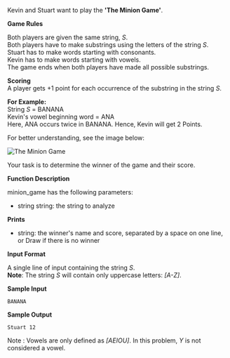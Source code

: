 Kevin and Stuart want to play the **'The Minion Game'**.

**Game Rules**

Both players are given the same string, *S*.  
Both players have to make substrings using the letters of the string *S*.  
Stuart has to make words starting with consonants.  
Kevin has to make words starting with vowels.  
The game ends when both players have made all possible substrings.  

**Scoring**  
A player gets +1 point for each occurrence of the substring in the string *S*.

**For Example:**  
String *S* = BANANA  
Kevin's vowel beginning word = ANA  
Here, ANA occurs twice in BANANA. Hence, Kevin will get 2 Points.

For better understanding, see the image below:

![The Minion Game](https://s3.amazonaws.com/hr-challenge-images/9693/1450330231-04db904008-banana.png)

Your task is to determine the winner of the game and their score.

**Function Description**

minion_game has the following parameters:

* string string: the string to analyze  

**Prints**

* string: the winner's name and score, separated by a space on one line, or Draw if there is no winner

**Input Format**

A single line of input containing the string *S*.  
**Note**: The string *S* will contain only uppercase letters: *[A-Z]*.


**Sample Input**
```
BANANA
```
**Sample Output**
```
Stuart 12
```
Note :
Vowels are only defined as *[AEIOU]*. In this problem, *Y* is not considered a vowel.